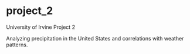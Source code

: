 # project_2

University of Irvine Project 2

Analyzing precipitation in the United States and correlations with weather patterns.
